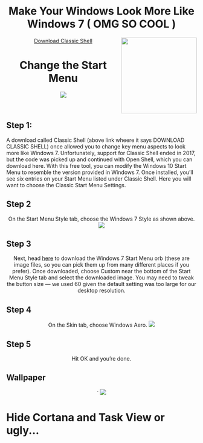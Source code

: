 
<h1 align="center">Make Your Windows Look More Like Windows 7 ( OMG SO COOL )</h1>

<p align="center"><a href="http://classicshell.net/">Download Classic Shell</a> <img src="https://www.logo.wine/a/logo/Windows_7/Windows_7-Logo.wine.svg" align="right" height="200" width="200"></p>

<h1 align="center">Change the Start Menu</h1>
<p align="center">
  <img src="https://icdn.digitaltrends.com/image/digitaltrends/classic-start-menu-1-768x512.jpg">
  
</p>
<br>

## Step 1:

<p align="center">
  
  A download called Classic Shell (above link wheere it says DOWNLOAD CLASSIC SHELL) once allowed you to change key menu aspects to look more like Windows 7. Unfortunately, support for Classic Shell ended in 2017, but the code was picked up and continued with Open Shell, which you can download here. With this free tool, you can modify the Windows 10 Start Menu to resemble the version provided in Windows 7. Once installed, you’ll see six entries on your Start Menu listed under Classic Shell. Here you will want to choose the Classic Start Menu Settings.

</p>

## Step 2

<p align="center">
  On the Start Menu Style tab, choose the Windows 7 Style as shown above.
  <img src="https://icdn.digitaltrends.com/image/digitaltrends/classic-start-menu-2-768x512.jpg">
  </p>
          
## Step 3

<p align="center">
  Next, head <a href="https://www.classicshell.net/forum/viewtopic.php?t=174">here</a> to download the Windows 7 Start Menu orb (these are image files, so you can pick them up from many different places if you prefer). Once downloaded, choose Custom near the bottom of the Start Menu Style tab and select the downloaded image. You may need to tweak the button size — we used 60 given the default setting was too large for our desktop resolution.
  </p>

## Step 4

<p align="center">
  On the Skin tab, choose Windows Aero.

<img src="https://icdn.digitaltrends.com/image/digitaltrends/classic-start-menu-3-768x511.jpg">

  </p>
  
  
## Step 5

<p align="center">
   Hit OK and you’re done.
  
  ## Wallpaper
  
  <p align="center">`
    <img src="https://icdn.digitaltrends.com/image/digitaltrends/cropped-windows-7-wallpaper-768x511.jpg">
  </p>
  
  # Hide Cortana and Task View or ugly...
